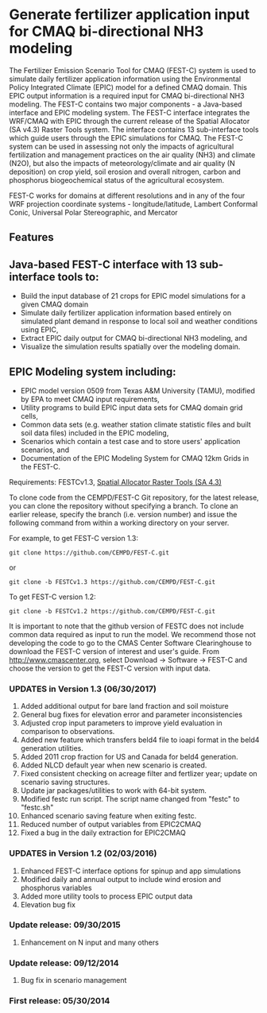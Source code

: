 # Generate fertilizer application input for CMAQ bi-directional NH3 modeling

The Fertilizer Emission Scenario Tool for CMAQ (FEST-C) system is used to simulate daily fertilizer application information using the Environmental Policy Integrated Climate (EPIC) model for a defined CMAQ domain. This EPIC output information is a required input for CMAQ bi-directional NH3 modeling. The FEST-C contains two major components - a Java-based interface and EPIC modeling system. The FEST-C interface integrates the WRF/CMAQ with EPIC through the current release of the Spatial Allocator (SA v4.3) Raster Tools system. The interface contains 13 sub-interface tools which guide users through the EPIC simulations for CMAQ. The FEST-C system can be used in assessing not only the impacts of agricultural fertilization and management practices on the air quality (NH3) and climate (N2O), but also the impacts of meteorology/climate and air quality (N deposition) on crop yield, soil erosion and overall nitrogen, carbon and phosphorus biogeochemical status of the agricultural ecosystem. 

FEST-C works for domains at different resolutions and in any of the four WRF projection coordinate systems - longitude/latitude, Lambert Conformal Conic, Universal Polar Stereographic, and Mercator

## Features

## Java-based FEST-C interface with 13 sub-interface tools to:

-	Build the input database of 21 crops for EPIC model simulations for a given CMAQ domain
-	Simulate daily fertilizer application information based entirely on simulated plant demand in response to local soil and weather conditions using EPIC,
-	Extract EPIC daily output for CMAQ bi-directional NH3 modeling, and
-	Visualize the simulation results spatially over the modeling domain.

## EPIC Modeling system including:

-	EPIC model version 0509 from Texas A&M University (TAMU), modified by EPA to meet CMAQ input requirements, 
-	Utility programs to build EPIC input data sets for CMAQ domain grid cells,
-	Common data sets (e.g. weather station climate statistic files and built soil data files) included in the 
EPIC modeling,
-	Scenarios which contain a test case and to store users\' application scenarios, and
-	Documentation of the EPIC Modeling System for CMAQ 12km Grids in the FEST-C.

Requirements: FESTCv1.3, [Spatial Allocator Raster Tools (SA 4.3)](https://github.com/CMASCenter/Spatial-Allocator)

To clone code from the CEMPD/FEST-C Git repository, for the latest release, you can clone the repository without specifying a branch.  To clone an earlier release, specify the branch (i.e. version number) and issue the following command from within a working directory on your server.   

For example, to get FEST-C version 1.3:  

`git clone https://github.com/CEMPD/FEST-C.git`

or

`git clone -b FESTCv1.3 https://github.com/CEMPD/FEST-C.git`

To get FEST-C version 1.2:

`git clone -b FESTCv1.2 https://github.com/CEMPD/FEST-C.git`

It is important to note that the github version of FESTC does not include common data required as input to run the model.  We recommend those not developing the code to go to the CMAS Center Software Clearinghouse to download the FEST-C version of interest and user's guide.  From http://www.cmascenter.org, select Download -> Software -> FEST-C and choose the version to get the FEST-C version with input data.

### UPDATES in Version 1.3 (06/30/2017)

1. Added additional output for bare land fraction and soil moisture
2. General bug fixes for elevation error and parameter inconsistencies
3. Adjusted crop input parameters to improve yield evaluation in comparison to observations.
4. Added new feature which transfers beld4 file to ioapi format in the beld4 generation utilities.
5. Added 2011 crop fraction for US and Canada for beld4 generation.
6. Added NLCD default year when new scenario is created.
7. Fixed consistent checking on acreage filter and fertlizer year; update on scenario saving structures.
8. Update jar packages/utilities to work with 64-bit system.
9. Modified festc run script.  The script name changed from "festc" to "festc.sh"
10. Enhanced scenario saving feature when exiting festc.
11. Reduced number of output variables from EPIC2CMAQ
12. Fixed a bug in the daily extraction for EPIC2CMAQ

### UPDATES in Version 1.2  (02/03/2016)

1. Enhanced FEST-C interface options for spinup and app simulations
2. Modified daily and annual output to include wind erosion and phosphorus variables
3. Added more utility tools to process EPIC output data
4. Elevation bug fix



### Update release: 09/30/2015

1. Enhancement on N input and many others

### Update release: 09/12/2014  

1. Bug fix in scenario management

### First release:  05/30/2014
